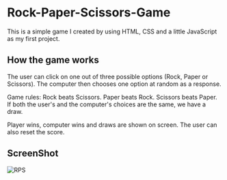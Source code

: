 # Rock-Paper-Scissors-Game
This is a simple game I created by using HTML, CSS and a little JavaScript as my first project.

## How the game works

The user can click on one out of three possible options (Rock, Paper or Scissors). The computer then chooses one option at random as a response.

Game rules: Rock beats Scissors. Paper beats Rock. Scissors beats Paper. If both the user's and the computer's choices are the same, we have a draw.

Player wins, computer wins and draws are shown on screen. The user can also reset the score.

## ScreenShot
![RPS](https://user-images.githubusercontent.com/97125327/170877060-63ee33ba-4497-4741-a593-6efc5a1b3e1e.png)
